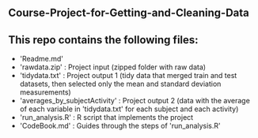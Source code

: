 ## Course-Project-for-Getting-and-Cleaning-Data




## This repo contains the following files:
- 'Readme.md'
- 'rawdata.zip' : Project input (zipped folder with raw data)
- 'tidydata.txt' : Project output 1 (tidy data that merged train and test datasets, then selected only the mean and standard deviation measurements)
- 'averages_by_subjectActivity' : Project output 2 (data with the average of each variable in 'tidydata.txt' for each subject and each activity)
- 'run_analysis.R' : R script that implements the project
- 'CodeBook.md' : Guides through the steps of 'run_analysis.R'


